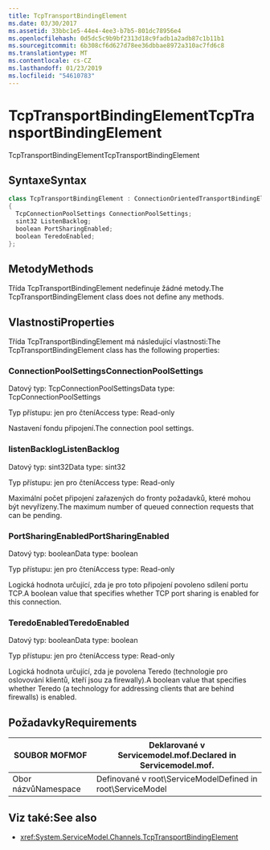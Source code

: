 ```yaml
---
title: TcpTransportBindingElement
ms.date: 03/30/2017
ms.assetid: 33bbc1e5-44e4-4ee3-b7b5-801dc78956e4
ms.openlocfilehash: 0d5dc5c9b9bf2313d18c9fadb1a2adb87c1b11b1
ms.sourcegitcommit: 6b308cf6d627d78ee36dbbae8972a310ac7fd6c8
ms.translationtype: MT
ms.contentlocale: cs-CZ
ms.lasthandoff: 01/23/2019
ms.locfileid: "54610783"
---
```

# <a name="tcptransportbindingelement"></a><span data-ttu-id="0c46a-102">TcpTransportBindingElement</span><span class="sxs-lookup"><span data-stu-id="0c46a-102">TcpTransportBindingElement</span></span>
<span data-ttu-id="0c46a-103">TcpTransportBindingElement</span><span class="sxs-lookup"><span data-stu-id="0c46a-103">TcpTransportBindingElement</span></span>  
  
## <a name="syntax"></a><span data-ttu-id="0c46a-104">Syntaxe</span><span class="sxs-lookup"><span data-stu-id="0c46a-104">Syntax</span></span>  
  
```csharp
class TcpTransportBindingElement : ConnectionOrientedTransportBindingElement  
{  
  TcpConnectionPoolSettings ConnectionPoolSettings;  
  sint32 ListenBacklog;  
  boolean PortSharingEnabled;  
  boolean TeredoEnabled;  
};  
```  
  
## <a name="methods"></a><span data-ttu-id="0c46a-105">Metody</span><span class="sxs-lookup"><span data-stu-id="0c46a-105">Methods</span></span>  
 <span data-ttu-id="0c46a-106">Třída TcpTransportBindingElement nedefinuje žádné metody.</span><span class="sxs-lookup"><span data-stu-id="0c46a-106">The TcpTransportBindingElement class does not define any methods.</span></span>  
  
## <a name="properties"></a><span data-ttu-id="0c46a-107">Vlastnosti</span><span class="sxs-lookup"><span data-stu-id="0c46a-107">Properties</span></span>  
 <span data-ttu-id="0c46a-108">Třída TcpTransportBindingElement má následující vlastnosti:</span><span class="sxs-lookup"><span data-stu-id="0c46a-108">The TcpTransportBindingElement class has the following properties:</span></span>  
  
### <a name="connectionpoolsettings"></a><span data-ttu-id="0c46a-109">ConnectionPoolSettings</span><span class="sxs-lookup"><span data-stu-id="0c46a-109">ConnectionPoolSettings</span></span>  
 <span data-ttu-id="0c46a-110">Datový typ: TcpConnectionPoolSettings</span><span class="sxs-lookup"><span data-stu-id="0c46a-110">Data type: TcpConnectionPoolSettings</span></span>  
  
 <span data-ttu-id="0c46a-111">Typ přístupu: jen pro čtení</span><span class="sxs-lookup"><span data-stu-id="0c46a-111">Access type: Read-only</span></span>  
  
 <span data-ttu-id="0c46a-112">Nastavení fondu připojení.</span><span class="sxs-lookup"><span data-stu-id="0c46a-112">The connection pool settings.</span></span>  
  
### <a name="listenbacklog"></a><span data-ttu-id="0c46a-113">listenBacklog</span><span class="sxs-lookup"><span data-stu-id="0c46a-113">ListenBacklog</span></span>  
 <span data-ttu-id="0c46a-114">Datový typ: sint32</span><span class="sxs-lookup"><span data-stu-id="0c46a-114">Data type: sint32</span></span>  
  
 <span data-ttu-id="0c46a-115">Typ přístupu: jen pro čtení</span><span class="sxs-lookup"><span data-stu-id="0c46a-115">Access type: Read-only</span></span>  
  
 <span data-ttu-id="0c46a-116">Maximální počet připojení zařazených do fronty požadavků, které mohou být nevyřízeny.</span><span class="sxs-lookup"><span data-stu-id="0c46a-116">The maximum number of queued connection requests that can be pending.</span></span>  
  
### <a name="portsharingenabled"></a><span data-ttu-id="0c46a-117">PortSharingEnabled</span><span class="sxs-lookup"><span data-stu-id="0c46a-117">PortSharingEnabled</span></span>  
 <span data-ttu-id="0c46a-118">Datový typ: boolean</span><span class="sxs-lookup"><span data-stu-id="0c46a-118">Data type: boolean</span></span>  
  
 <span data-ttu-id="0c46a-119">Typ přístupu: jen pro čtení</span><span class="sxs-lookup"><span data-stu-id="0c46a-119">Access type: Read-only</span></span>  
  
 <span data-ttu-id="0c46a-120">Logická hodnota určující, zda je pro toto připojení povoleno sdílení portu TCP.</span><span class="sxs-lookup"><span data-stu-id="0c46a-120">A boolean value that specifies whether TCP port sharing is enabled for this connection.</span></span>  
  
### <a name="teredoenabled"></a><span data-ttu-id="0c46a-121">TeredoEnabled</span><span class="sxs-lookup"><span data-stu-id="0c46a-121">TeredoEnabled</span></span>  
 <span data-ttu-id="0c46a-122">Datový typ: boolean</span><span class="sxs-lookup"><span data-stu-id="0c46a-122">Data type: boolean</span></span>  
  
 <span data-ttu-id="0c46a-123">Typ přístupu: jen pro čtení</span><span class="sxs-lookup"><span data-stu-id="0c46a-123">Access type: Read-only</span></span>  
  
 <span data-ttu-id="0c46a-124">Logická hodnota určující, zda je povolena Teredo (technologie pro oslovování klientů, kteří jsou za firewally).</span><span class="sxs-lookup"><span data-stu-id="0c46a-124">A boolean value that specifies whether Teredo (a technology for addressing clients that are behind firewalls) is enabled.</span></span>  
  
## <a name="requirements"></a><span data-ttu-id="0c46a-125">Požadavky</span><span class="sxs-lookup"><span data-stu-id="0c46a-125">Requirements</span></span>  
  
|<span data-ttu-id="0c46a-126">SOUBOR MOF</span><span class="sxs-lookup"><span data-stu-id="0c46a-126">MOF</span></span>|<span data-ttu-id="0c46a-127">Deklarované v Servicemodel.mof.</span><span class="sxs-lookup"><span data-stu-id="0c46a-127">Declared in Servicemodel.mof.</span></span>|  
|---------|-----------------------------------|  
|<span data-ttu-id="0c46a-128">Obor názvů</span><span class="sxs-lookup"><span data-stu-id="0c46a-128">Namespace</span></span>|<span data-ttu-id="0c46a-129">Definované v root\ServiceModel</span><span class="sxs-lookup"><span data-stu-id="0c46a-129">Defined in root\ServiceModel</span></span>|  
  
## <a name="see-also"></a><span data-ttu-id="0c46a-130">Viz také:</span><span class="sxs-lookup"><span data-stu-id="0c46a-130">See also</span></span>
- <xref:System.ServiceModel.Channels.TcpTransportBindingElement>
